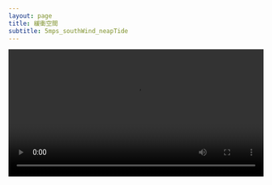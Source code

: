 ```yaml
---
layout: page
title: 緩衝空間
subtitle: 5mps_southWind_neapTide
---
```


<video width="100%" controls autoplay loop>
  <source src="../5mps_southWind_neapTide/video.mp4" type="video/mp4">
</video>
